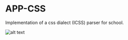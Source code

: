 # APP-CSS

Implementation of a css dialect (ICSS) parser for school.

![alt text](http://i.imgur.com/AYAsoev.png "Screenshot of implementation")
